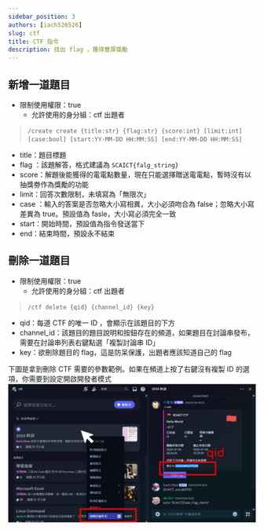 ```yaml
---
sidebar_position: 3
authors: [iach526526]
slug: ctf
title: CTF 指令
description: 找出 flag ，獲得豐厚獎勵
---
```

## 新增一道題目

- 限制使用權限：true
  - 允許使用的身分組：ctf 出題者

> ```/create create {title:str} {flag:str} {score:int} [limit:int] [case:bool] [start:YY-MM-DD HH:MM:SS] [end:YY-MM-DD HH:MM:SS]```

- title：題目標題
- flag ：該題解答，格式建議為 ```SCAICT{falg_string}```
- score：解題後能獲得的電電點數量，現在只能選擇贈送電電點，暫時沒有以抽獎劵作為獎勵的功能
- limit：回答次數限制，未填寫為「無限次」
- case ：輸入的答案是否忽略大小寫相異，大小必須吻合為 false；忽略大小寫差異為 true。預設值為 fasle，大小寫必須完全一致
- start：開始時間，預設值為指令發送當下
- end：結束時間，預設永不結束

## 刪除一道題目

- 限制使用權限：true
  - 允許使用的身分組：ctf 出題者

>```/ctf delete {qid} {channel_id} {key}```

- qid：每道 CTF 的唯一 ID ，會顯示在該題目的下方
- channel_id：該題目的題目說明和按鈕存在的頻道，如果題目在討論串發布，需要在討論串列表右鍵點選「複製討論串 ID」
- key：欲刪除題目的 flag，這是防呆保護，出題者應該知道自己的 flag

下圖是拿到刪除 CTF 需要的參數範例。如果在頻道上按了右鍵沒有複製 ID 的選項，你需要到設定開啟開發者模式
![ctfID](../../../static/img/ctfID.png)
